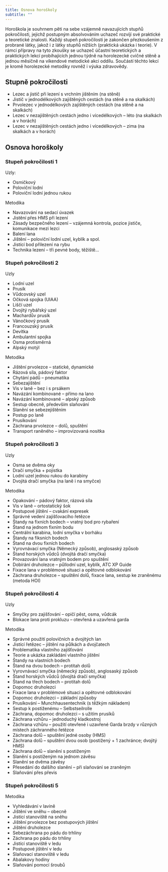 ```yaml
---
title: Osnova horoškoly
subtitle: ""
---
```

Horoškola je souhrnem pěti na sebe vzájemně navazujících stupňů pokročilosti, jejichž postupným absolvováním uchazeč rozvíjí své praktické a teoretické znalosti. Každý stupeň pokročilosti je zakončen přezkoušením z probrané látky, jakož i z látky stupňů nižších (praktická ukázka i teorie). V rámci přípravy na tyto zkoušky se uchazeč účastní teoretických a praktických lekcí probíhajících jednou týdně na horolezecké cvičné stěně a jednou měsíčně na víkendové metodické akci oddílu. Součástí těchto lekcí je kromě horolezecké metodiky rovněž i výuka zdravovědy.

## Stupně pokročilosti

* Lezec a jistič při lezení s vrchním jištěním (na stěně)
* Jistič v jednodélkových zajištěných cestách (na stěně a na skalkách)
* Prvolezec v jednodélkových zajištěných cestách (na stěně a na skalkách)
* Lezec v nezajištěných cestách jedno i vícedélkových – léto (na skalkách a v horách)
* Lezec v nezajištěných cestách jedno i vícedélkových – zima (na skalkách a v horách)

## Osnova horoškoly

### Stupeň pokročilosti 1

Uzly:
* Osmičkový
* Poloviční lodní
* Poloviční lodní jednou rukou

Metodika
* Navazování na sedací úvazek
* Jistění přes HMS při lezení
* Zásady bezpečného lezení – vzájemná kontrola, pozice jističe, komunikace mezi lezci
* Balení lana
* Jištění – poloviční lodní uzel, kyblík a spol.
* Jistící bod přilezení na rybu
* Technika lezení – tři pevné body, těžiště…

### Stupeň pokročilosti 2

Uzly
* Lodní uzel
* Prusík
* Vůdcovský uzel
* Očková spojka (UIAA)
* Liščí uzel
* Dvojitý rybářský uzel
* Machardův prusík
* Vánočkový prusík
* Francouzský prusík
* Devítka
* Ambulantní spojka
* Osma protisměrná
* Alpský motýl

Metodika
* Jištění prvolezce – statické, dynamické
* Rázová síla, pádový faktor
* Chytání pádů – pneumatika
* Sebezajištění
* Vis v laně – bez i s prsákem
* Navázání kombinované – přímo na lano
* Navázání kombinované – alpský způsob
* Sestup obecně, především slaňování
* Slanění se sebezejištěním
* Postup po laně
* Prusíkování
* Záchrana prvolezce – dolů, spuštění
* Transport raněného – improvizovaná nosítka

### Stupeň pokročilosti 3

Uzly
* Osma se dvěma oky
* Dračí smyčka + pojistka
* Lodní uzel jednou rukou do karabiny
* Dvojitá dračí smyčka (na laně i na smyčce)

Metodika
* Opakování – pádový faktor, rázová síla
* Vis v laně – ortostatický šok
* Postupové jištění – cvakání expresek
* Správné vedení zajišťovacího řetězce
* Štandy na fixních bodech – vratný bod pro rybaření
* Štand na jednom fixním bodu
* Centrální karabina, lodní smyčka v borháku
* Štandy na fiksních bodech
* Štand na dvou fixních bodech
* Vyrovnávací smyčka (Německý způsob), anglosaský způsob
* Štand horských vůdců (dvojitá dračí smyčka)
* Provazování lana vratným bodem pro spuštění
* Dobírání druholezce – půllodní uzel, kyblík, ATC XP Guide
* Fixace lana v problémové situaci a opětovné odblokování
* Záchrana druholezce – spuštění dolů, fixace lana, sestup ke zraněnému (metoda HOI)

### Stupeň pokročilosti 4

Uzly
* Smyčky pro zajišťování – opičí pěst, osma, vůdcák
* Blokace lana proti prokluzu – otevřená a uzavřená garda

Metodika
* Správné použití polovičních a dvojitých lan
* Jistící řetězec – jištění na půlkách a dvojčatech
* Problematika vlastního zajišťování
* Teorie a ukázka zakládání vlastního jištění
* Štandy na vlastních bodech
* Štand na dvou bodech – protitah dolů
* Vyrovnávací smyčka (německý způsob), anglosaský způsob
* Štand horských vůdců (dvojitá dračí smyčka)
* Štand na třech bodech – protitah dolů
* Dopomoc druholezci
* Fixace lana v problémové situaci a opětovné odblokování
* Dopomoc druholezci – základní způsoby
* Prusíkování – Munchhausentechnik (s těžkým nákladem)
* Sestup k postiženému – Selbstseilrolle
* Záchrana, dopomoc druholezci – s užitím prusíků
* Záchrana vzhůru – jednoduchý kladkostroj
* Záchrana vzhůru – použití otevřené i uzavřené Garda brzdy v různých místech záchranného řetězce
* Záchrana dolů – spuštění jedné osoby (HMS)
* Záchrana dolů – spuštění dvou osob (postižený + 1 zachránce; dvojitý HMS)
* Záchrana dolů – slanění s postiženým
* Slanění s postiženým na jednom závěsu
* Slanění se dvěma závěsy
* Přesedání do dalšího slanění – při slaňování se zraněným
* Slaňování přes převis

### Stupeň pokročilosti 5
Metodika
* Vyhledávání v lavině
* Jištění ve sněhu – obecně
* Jistící stanoviště na sněhu
* Jištění prvolezce bez postupových jištění
* Jištění druholezce
* Sebezáchrana po pádu do trhliny
* Záchrana po pádu do trhliny
* Jistící stanoviště v ledu
* Postupové jištění v ledu
* Slaňovací stanoviště v ledu
* Abalakovy hodiny
* Slaňování pomocí šroubů
